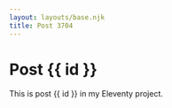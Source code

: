 ```yaml
---
layout: layouts/base.njk
title: Post 3704
---
```


# Post {{ id }}

This is post {{ id }} in my Eleventy project.
